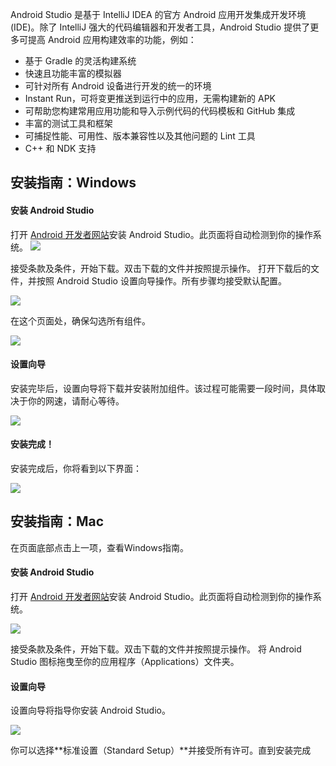 Android Studio 是基于 IntelliJ IDEA 的官方 Android 应用开发集成开发环境 (IDE)。除了 IntelliJ 强大的代码编辑器和开发者工具，Android Studio 提供了更多可提高 Android 应用构建效率的功能，例如：

* 基于 Gradle 的灵活构建系统
* 快速且功能丰富的模拟器
* 可针对所有 Android 设备进行开发的统一的环境
* Instant Run，可将变更推送到运行中的应用，无需构建新的 APK
* 可帮助您构建常用应用功能和导入示例代码的代码模板和 GitHub 集成
* 丰富的测试工具和框架
* 可捕捉性能、可用性、版本兼容性以及其他问题的 Lint 工具
* C++ 和 NDK 支持

## 安装指南：Windows
#### 安装 Android Studio
打开 [Android 开发者网站](http://developer.android.youdaxue.com/sdk/index.html)安装 Android Studio。此页面将自动检测到你的操作系统。
![](http://upload-images.jianshu.io/upload_images/1662509-92452dfe1ba8ed01.png?imageMogr2/auto-orient/strip%7CimageView2/2/w/1240)

接受条款及条件，开始下载。双击下载的文件并按照提示操作。 打开下载后的文件，并按照 Android Studio 设置向导操作。所有步骤均接受默认配置。

![](http://upload-images.jianshu.io/upload_images/1662509-045cbe220b37604a.png?imageMogr2/auto-orient/strip%7CimageView2/2/w/1240)

在这个页面处，确保勾选所有组件。

![](http://upload-images.jianshu.io/upload_images/1662509-4714063434aef134.png?imageMogr2/auto-orient/strip%7CimageView2/2/w/1240)

#### 设置向导
安装完毕后，设置向导将下载并安装附加组件。该过程可能需要一段时间，具体取决于你的网速，请耐心等待。

![](http://upload-images.jianshu.io/upload_images/1662509-d67dc5ab85103b99.png?imageMogr2/auto-orient/strip%7CimageView2/2/w/1240)

#### 安装完成！
安装完成后，你将看到以下界面：

![](http://upload-images.jianshu.io/upload_images/1662509-6edaba74f5a97739.png?imageMogr2/auto-orient/strip%7CimageView2/2/w/1240)

## 安装指南：Mac
在页面底部点击上一项，查看Windows指南。
#### 安装 Android Studio
打开 [Android 开发者网站](http://developer.android.youdaxue.com/sdk/index.html)安装 Android Studio。此页面将自动检测到你的操作系统。

![](http://upload-images.jianshu.io/upload_images/1662509-b62b3271d2ed86d8.png?imageMogr2/auto-orient/strip%7CimageView2/2/w/1240)

接受条款及条件，开始下载。双击下载的文件并按照提示操作。 将 Android Studio 图标拖曳至你的应用程序（Applications）文件夹。

#### 设置向导
设置向导将指导你安装 Android Studio。

![](http://upload-images.jianshu.io/upload_images/1662509-239a30964da5e806.png?imageMogr2/auto-orient/strip%7CimageView2/2/w/1240)

你可以选择**标准设置（Standard Setup）**并接受所有许可。直到安装完成
